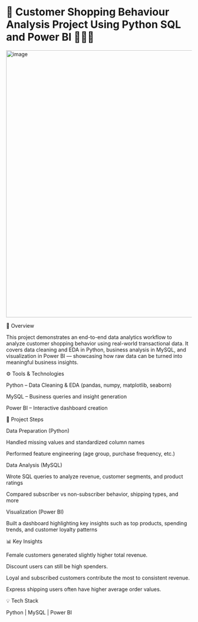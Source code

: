 # 🛒 Customer Shopping Behaviour Analysis Project Using Python SQL and Power BI 👩🏻‍💻

<img width="1343" height="725" alt="image" src="https://github.com/user-attachments/assets/f732cedd-b251-41f8-922b-4b860f826c09" />


📌 Overview

This project demonstrates an end-to-end data analytics workflow to analyze customer shopping behavior using real-world transactional data.
It covers data cleaning and EDA in Python, business analysis in MySQL, and visualization in Power BI — showcasing how raw data can be turned into meaningful business insights.

⚙️ Tools & Technologies

Python – Data Cleaning & EDA (pandas, numpy, matplotlib, seaborn)

MySQL – Business queries and insight generation

Power BI – Interactive dashboard creation

🧩 Project Steps

Data Preparation (Python)

Handled missing values and standardized column names

Performed feature engineering (age group, purchase frequency, etc.)

Data Analysis (MySQL)

Wrote SQL queries to analyze revenue, customer segments, and product ratings

Compared subscriber vs non-subscriber behavior, shipping types, and more

Visualization (Power BI)

Built a dashboard highlighting key insights such as top products, spending trends, and customer loyalty patterns

📊 Key Insights

Female customers generated slightly higher total revenue.

Discount users can still be high spenders.

Loyal and subscribed customers contribute the most to consistent revenue.

Express shipping users often have higher average order values.

💡 Tech Stack

Python | MySQL | Power BI
